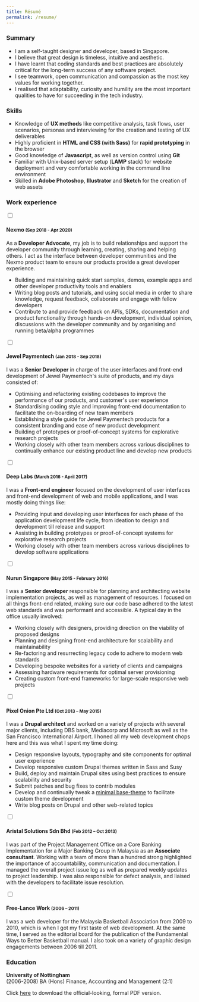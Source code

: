 ```yaml
---
title: Résumé
permalink: /resume/
---
```

### Summary

<ul>
  <li class="no-margin">I am a self-taught designer and developer, based in Singapore.</li>
  <li class="no-margin">I believe that great design is timeless, intuitive and aesthetic.</li>
  <li class="no-margin">I have learnt that coding standards and best practices are absolutely critical for the long-term success of any software project.</li>
  <li class="no-margin">I see teamwork, open communication and compassion as the most key values for working together. </li>
  <li class>I realised that adaptability, curiosity and humility are the most important qualities to have for succeeding in the tech industry.</li>
</ul>

### Skills

<ul>
  <li class="no-margin">Knowledge of <strong>UX methods</strong> like competitive analysis, task flows, user scenarios, personas and interviewing for the creation and testing of UX deliverables</li>
  <li class="no-margin">Highly proficient in <strong>HTML and CSS (with Sass)</strong> for <strong>rapid prototyping</strong> in the browser</li>
  <li class="no-margin">Good knowledge of <strong>Javascript</strong>, as well as version control using <strong>Git</strong></li>
  <li class="no-margin">Familiar with Unix-based server setup (<strong>LAMP</strong> stack) for website deployment and very comfortable working in the command line environment</li>
  <li class>Skilled in <strong>Adobe Photoshop</strong>, <strong>Illustrator</strong> and <strong>Sketch</strong> for the creation of web assets</li>
</ul>

### Work experience
  
<section class="jobs">
  <input id="nexmo" name="job" type="checkbox">
  <label for="nexmo"><h4>Nexmo <small>(Sep 2018 - Apr 2020)</small></h4></label>
  <article>
    <p>As a <strong>Developer Advocate</strong>, my job is to build relationships and support the developer community through learning, creating, sharing and helping others. I act as the interface between developer communities and the Nexmo product team to ensure our products provide a great developer experience.</p>
    <ul>
      <li class="no-margin">Building and maintaining quick start samples, demos, example apps and other developer productivity
    tools and enablers</li>
      <li class="no-margin">Writing blog posts and tutorials, and using social media in order to share knowledge, request
    feedback, collaborate and engage with fellow developers</li>
      <li>Contribute to and provide feedback on APIs, SDKs, documentation and product functionality
    through hands-on development, individual opinion, discussions with the developer community
    and by organising and running beta/alpha programmes</li>
    </ul>
  </article>

  <input id="jewel" name="job" type="checkbox">
  <label for="jewel"><h4>Jewel Paymentech <small>(Jan 2018 - Sep 2018)</small></h4></label>
  <article>
    <p>I was a <strong>Senior Developer</strong> in charge of the user interfaces and front-end development of Jewel Paymentech's suite of products, and my days consisted of:</p>
    <ul>
      <li class="no-margin">Optimising and refactoring existing codebases to improve the performance of our products, and customer's user experience</li>
      <li class="no-margin">Standardising coding style and improving front-end documentation to facilitate the on-boarding of new team members</li>
      <li class="no-margin">Establishing a style guide for Jewel Paymentech products for a consistent branding and ease of new product development</li>
      <li class="no-margin">Building of prototypes or proof-of-concept systems for explorative research projects</li>
      <li>Working closely with other team members across various disciplines to continually enhance our existing product line and develop new products</li>
    </ul>
  </article>

  <input id="deeplabs" name="job" type="checkbox">
  <label for="deeplabs"><h4>Deep Labs <small>(March 2016 - April 2017)</small></h4></label>
  <article>
    <p>I was a <strong>Front-end engineer</strong> focused on the development of user interfaces and front-end development of web and mobile applications, and I was mostly doing things like:</p>
    <ul>
      <li class="no-margin">Providing input and developing user interfaces for each phase of the application development life cycle, from ideation to design and development till release and support</li>
      <li class="no-margin">Assisting in building prototypes or proof-of-concept systems for explorative research projects</li>
      <li>Working closely with other team members across various disciplines to develop software applications</li>
    </ul>
  </article>

  <input id="nurun" name="job" type="checkbox">
  <label for="nurun"><h4>Nurun Singapore <small>(May 2015 - February 2016)</small></h4></label>
  <article>
    <p>I was a <strong>Senior developer</strong> responsible for planning and architecting website implementation projects, as well as management of resources. I focused on all things front-end related, making sure our code base adhered to the latest web standards and was performant and accessible. A typical day in the office usually involved:</p>
    <ul>
      <li class="no-margin">Working closely with designers, providing direction on the viability of proposed designs</li>
      <li class="no-margin">Planning and designing front-end architecture for scalability and maintainability</li>
      <li class="no-margin">Re-factoring and resurrecting legacy code to adhere to modern web standards</li>
      <li class="no-margin">Developing bespoke websites for a variety of clients and campaigns</li>
      <li class="no-margin">Assessing hardware requirements for optimal server provisioning</li>
      <li class>Creating custom front-end frameworks for large-scale responsive web projects</li>
    </ul>
  </article>

  <input id="pixelonion" name="job" type="checkbox">
  <label for="pixelonion"><h4>Pixel Onion Pte Ltd <small>(Oct 2013 – May 2015)</small></h4></label>
  <article>
    <p>I was a <strong>Drupal architect</strong> and worked on a variety of projects with several major clients, including DBS bank, Mediacorp and Microsoft as well as the San Francisco International Airport. I honed all my web development chops here and this was what I spent my time doing:</p>
    <ul>
      <li class="no-margin">Design responsive layouts, typography and site components for optimal user experience</li>
      <li class="no-margin">Develop responsive custom Drupal themes written in Sass and Susy</li>
      <li class="no-margin">Build, deploy and maintain Drupal sites using best practices to ensure scalability and security</li>
      <li class="no-margin">Submit patches and bug fixes to contrib modules</li>
      <li class="no-margin">Develop and continually tweak a <a href="https://www.drupal.org/sandbox/hj_chen/2345293">minimal base-theme</a> to facilitate custom theme development</li>
      <li class>Write blog posts on Drupal and other web-related topics</li>
    </ul>
  </article>

  <input id="aristal" name="job" type="checkbox">
  <label for="aristal"><h4>Aristal Solutions Sdn Bhd <small>(Feb 2012 – Oct 2013)</small></h4></label>
  <article>
    <p>I was part of the Project Management Office on a Core Banking Implementation for a Major Banking Group in Malaysia as an <strong>Associate consultant</strong>. Working with a team of more than a hundred strong highlighted the importance of accountability, communication and documentation. I managed the overall project issue log as well as prepared weekly updates to project leadership. I was also responsible for defect analysis, and liaised with the developers to facilitate issue resolution.</p>
  </article>

  <input id="freelance" name="job" type="checkbox">
  <label for="freelance"><h4>Free-Lance Work <small>(2006 – 2011)</small></h4></label>
  <article>
    <p>I was a web developer for the Malaysia Basketball Association from 2009 to 2010, which is when I got my first taste of web development. At the same time, I served as the editorial board for the publication of the Fundamental Ways to Better Basketball manual. I also took on a variety of graphic design engagements between 2006 till 2011.</p>
  </article>
</section>

### Education

**University of Nottingham**  
(2006-2008)
BA (Hons) Finance, Accounting and Management (2:1)

Click [here](/assets/documents/cv.pdf) to download the official-looking, formal PDF version.
